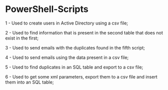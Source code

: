 # PowerShell-Scripts

1 - Used to create users in Active Directory using a csv file;

2 - Used to find information that is present in the second table that does not exist in the first;

3 - Used to send emails with the duplicates found in the fifth script;

4 - Used to send emails using the data present in a csv file;

5 - Used to find duplicates in an SQL table and export to a csv file;

6 - Used to get some xml parameters, export them to a csv file and insert them into an SQL table;
